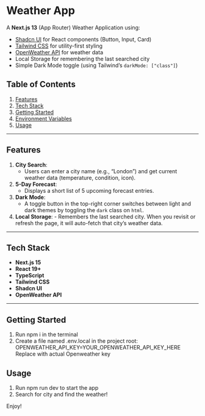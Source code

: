 # Weather App

A **Next.js 13** (App Router) Weather Application using:

- [Shadcn UI](https://ui.shadcn.com) for React components (Button, Input, Card)
- [Tailwind CSS](https://tailwindcss.com) for utility-first styling
- [OpenWeather API](https://openweathermap.org/api) for weather data
- Local Storage for remembering the last searched city
- Simple Dark Mode toggle (using Tailwind’s `darkMode: ["class"]`)

## Table of Contents

1. [Features](#features)
2. [Tech Stack](#tech-stack)
3. [Getting Started](#getting-started)
4. [Environment Variables](#environment-variables)
5. [Usage](#usage)

---

## Features

1. **City Search**:
   - Users can enter a city name (e.g., “London”) and get current weather data (temperature, condition, icon).
2. **5-Day Forecast**:
   - Displays a short list of 5 upcoming forecast entries.
3. **Dark Mode**:
   - A toggle button in the top-right corner switches between light and dark themes by toggling the `dark` class on `html`.
4. **Local Storage**: - Remembers the last searched city. When you revisit or refresh the page, it will auto-fetch that city’s weather data.

---

## Tech Stack

- **Next.js 15** 
- **React 19+** 
- **TypeScript** 
- **Tailwind CSS** 
- **Shadcn UI** 
- **OpenWeather API** 

---

## Getting Started
1. Run npm i in the terminal
2. Create a file named .env.local in the project root: OPENWEATHER_API_KEY=YOUR_OPENWEATHER_API_KEY_HERE Replace with actual Openweather key

## Usage
1. Run npm run dev to start the app
2. Search for city and find the weather!

Enjoy!



